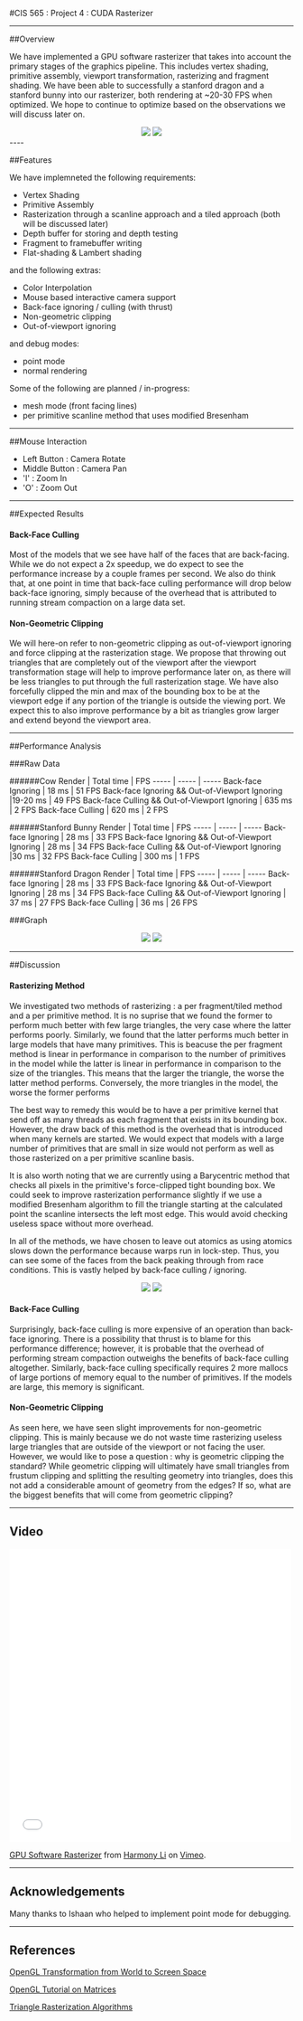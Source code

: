 #CIS 565 : Project 4 : CUDA Rasterizer

----

##Overview

We have implemented a GPU software rasterizer that takes into account the primary stages of the graphics pipeline.
This includes vertex shading, primitive assembly, viewport transformation, rasterizing and fragment shading.
We have been able to successfully a stanford dragon and a stanford bunny into our rasterizer, both rendering at ~20-30 FPS when optimized.
We hope to continue to optimize based on the observations we will discuss later on.

<div align="center">
<img src="https://raw.github.com/harmoli/Project4-Rasterizer/master/renders/dragon_normal.JPG" "Dragon with Shaded Normals">
<img src="https://raw.github.com/harmoli/Project4-Rasterizer/master/renders/bunny_color_diffuse.JPG" "Bunny with Color Interpolated Diffuse Shading">
</div>
----

##Features

We have implemneted the following requirements:
* Vertex Shading
* Primitive Assembly
* Rasterization through a scanline approach and a tiled approach (both will be discussed later)
* Depth buffer for storing and depth testing
* Fragment to framebuffer writing
* Flat-shading & Lambert shading

and the following extras:
* Color Interpolation
* Mouse based interactive camera support
* Back-face ignoring / culling (with thrust)
* Non-geometric clipping
* Out-of-viewport ignoring

and debug modes:
* point mode
* normal rendering

Some of the following are planned / in-progress:
* mesh mode (front facing lines)
* per primitive scanline method that uses modified Bresenham

----

##Mouse Interaction

* Left Button : Camera Rotate
* Middle Button : Camera Pan
* 'I' : Zoom In
* 'O' : Zoom Out

----

##Expected Results

#### Back-Face Culling
Most of the models that we see have half of the faces that are back-facing.  While we do not expect a 2x speedup,
we do expect to see the performance increase by a couple frames per second.  We also do think that, at one point in time
that back-face culling performance will drop below back-face ignoring, simply because of the overhead that is attributed
to running stream compaction on a large data set.

#### Non-Geometric Clipping
We will here-on refer to non-geometric clipping as out-of-viewport ignoring and force clipping at the rasterization stage. 
We propose that throwing out triangles that are completely out of the viewport after the viewport transformation stage
will help to improve performance later on, as there will be less triangles to put through the full rasterization stage.
We have also forcefully clipped the min and max of the bounding box to be at the viewport edge if any portion of the triangle
is outside the viewing port. We expect this to also improve performance by a bit as triangles grow larger and extend beyond
the viewport area.

----

##Performance Analysis

###Raw Data

######Cow
Render | Total time | FPS
----- | ----- | -----
Back-face Ignoring | 18 ms | 51 FPS
Back-face Ignoring && Out-of-Viewport Ignoring |19-20 ms | 49 FPS
Back-face Culling && Out-of-Viewport Ignoring | 635 ms | 2 FPS
Back-face Culling | 620 ms | 2 FPS

######Stanford Bunny 
Render | Total time | FPS
----- | ----- | -----
Back-face Ignoring | 28 ms | 33 FPS
Back-face Ignoring && Out-of-Viewport Ignoring | 28 ms | 34 FPS
Back-face Culling && Out-of-Viewport Ignoring |30 ms | 32 FPS
Back-face Culling | 300 ms | 1 FPS
 
######Stanford Dragon
Render | Total time | FPS
----- | ----- | -----
Back-face Ignoring | 28 ms | 33 FPS
Back-face Ignoring && Out-of-Viewport Ignoring | 28 ms | 34 FPS
Back-face Culling && Out-of-Viewport Ignoring | 37 ms | 27 FPS
Back-face Culling | 36 ms | 26 FPS
 
###Graph

<div align="center">
<img src="https://docs.google.com/spreadsheet/oimg?key=0AgKtr6Wx5YDPdHBNQUdmSlRFTDg4bkdaWWhTb3JMN2c&oid=1&zx=gvuq1g9k5vva" />
<img src="https://docs.google.com/spreadsheet/oimg?key=0AgKtr6Wx5YDPdHBNQUdmSlRFTDg4bkdaWWhTb3JMN2c&oid=2&zx=u5yjmvff9j4s" />
</div>

------

##Discussion

#### Rasterizing Method
We investigated two methods of rasterizing : a per fragment/tiled method and a per primitive method.
It is no suprise that we found the former to perform much better with few large triangles, the very case where
the latter performs poorly.  Similarly, we found that the latter performs much better in large models that have many primitives.
This is beacuse the per fragment method is linear in performance in comparison to the number of primitives in the model
while the latter is linear in performance in comparison to the size of the triangles.  This means that the larger the triangle,
the worse the latter method performs.  Conversely, the more triangles in the model, the worse the former performs

The best way to remedy this would be to have a per primitive kernel that send off as many threads as each fragment that
exists in its bounding box.  However, the draw back of this method is the overhead that is introduced when many kernels
are started. We would expect that models with a large number of primitives that are small in size would not perform as 
well as those rasterized on a per primitive scanline basis.

It is also worth noting that we are currently using a Barycentric method that checks all pixels in the primitive's force-clipped
tight bounding box.  We could seek to improve rasterization performance slightly if we use a modified Bresenham algorithm
to fill the triangle starting at the calculated point the scanline intersects the left most edge.  This would avoid 
checking useless space without more overhead.

In all of the methods, we have chosen to leave out atomics as using atomics slows down the performance because warps run
in lock-step.  Thus, you can see some of the faces from the back peaking through from race conditions.  This is vastly helped
by back-face culling / ignoring.

<div align="center">
<img src="https://raw.github.com/harmoli/Project4-Rasterizer/master/renders/dragon_white.JPG" "Dragon White Diffuse w Race Conditions">
<img src="https://raw.github.com/harmoli/Project4-Rasterizer/master/renders/bunny_white.JPG" "Bunny White Diffuse, Race Conditions Unnoticeable">
</div>

#### Back-Face Culling 
Surprisingly, back-face culling is more expensive of an operation than back-face ignoring.  There is a possibility 
that thrust is to blame for this performance difference; however, it is probable that the overhead of performing stream
compaction outweighs the benefits of back-face culling altogether.  Similarly, back-face culling specifically requires 
2 more mallocs of large portions of memory equal to the number of primitives.  If the models are large, this memory 
is significant.

#### Non-Geometric Clipping
As seen here, we have seen slight improvements for non-geometric clipping.  This is mainly because we do not waste time
rasterizing useless large triangles that are outside of the viewport or not facing the user.  However, we would like to pose
a question : why is geometric clipping the standard?  While geometric clipping will ultimately have small triangles from 
frustum clipping and splitting the resulting geometry into triangles, does this not add a considerable amount of geometry
from the edges? If so, what are the biggest benefits that will come from geometric clipping?

-----

## Video

<iframe src="//player.vimeo.com/video/78317834" width="500" height="519" frameborder="0" webkitallowfullscreen mozallowfullscreen allowfullscreen></iframe> <p><a href="http://vimeo.com/78317834">GPU Software Rasterizer</a> from <a href="http://vimeo.com/harmonyli">Harmony Li</a> on <a href="https://vimeo.com">Vimeo</a>.</p>

-----

## Acknowledgements

Many thanks to Ishaan who helped to implement point mode for debugging.

-----

## References

[OpenGL Transformation from World to Screen Space](http://www.songho.ca/opengl/gl_transform.html "OpenGL Transformations")

[OpenGL Tutorial on Matrices](http://www.opengl-tutorial.org/beginners-tutorials/tutorial-3-matrices/ "OpenGL Tutorial on Matrices")

[Triangle Rasterization Algorithms](http://www.sunshine2k.de/coding/java/TriangleRasterization/TriangleRasterization.html "Software Rasterization Triangle Algorithms")
